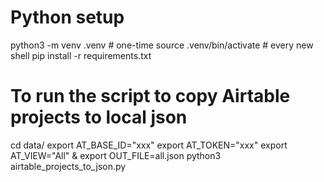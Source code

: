 
# Python setup 

python3 -m venv .venv          # one-time
source .venv/bin/activate      # every new shell
pip install -r requirements.txt


# To run the script to copy Airtable projects to local json

cd data/
export AT_BASE_ID="xxx"
export AT_TOKEN="xxx"
export AT_VIEW="All" & export OUT_FILE=all.json
python3 airtable_projects_to_json.py
